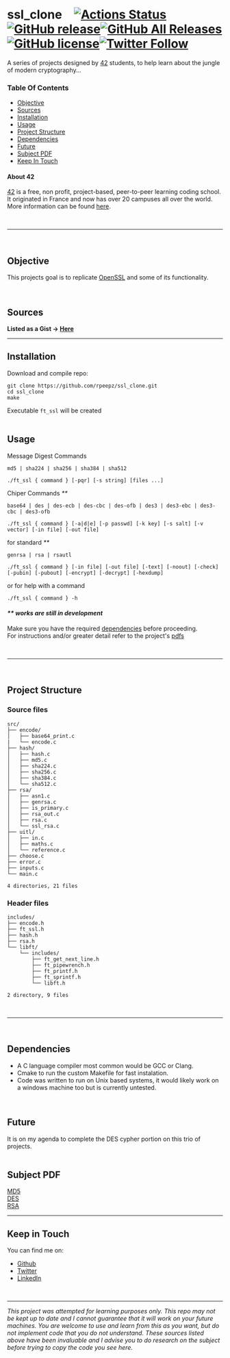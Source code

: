 # ssl_clone&emsp;[![Actions Status](https://github.com/rpeepz/ssl_clone/workflows/C/Build/badge.svg)](https://github.com/rpeepz/ssl_clone/actions)[![GitHub release](https://img.shields.io/github/v/release/rpeepz/ssl_clone?color=yellow&include_prereleases)](https://github.com/rpeepz/ssl_clone/releases)[![GitHub All Releases](https://img.shields.io/github/downloads/rpeepz/ssl_clone/total.svg)](https://github.com/rpeepz/ssl_clone/releases)<!-- [![Github Code Size](https://img.shields.io/github/languages/code-size/rpeepz/ssl_clone)](https://github.com/rpeepz/ssl_clone) -->[![GitHub license](https://img.shields.io/badge/Licence-MIT-purple.svg)](https://raw.githubusercontent.com/rpeepz/ssl_clone/master/LICENSE)[![Twitter Follow](https://img.shields.io/twitter/follow/papagna94.svg?style=social&label=Follow)](https://twitter.com/papagna94)  
A series of projects designed by [42][42] students, to help learn about the jungle of modern cryptography... <br/> 


### Table Of Contents
* [Objective](#objective)
* [Sources](#sources)
* [Installation](#installation)
* [Usage](#usage)
* [Project Structure](#project-structure)
* [Dependencies](#dependencies)
* [Future](#future)
* [Subject PDF](#subject-pdf)
* [Keep In Touch](#keep-in-touch)

#### About 42  
[42][42] is a free, non profit, project-based, peer-to-peer learning coding school. It originated in France and now has over 20 campuses all over the world. More information can be found [here][42].

<br>

---

<br>

## Objective  
This projects goal is to replicate [OpenSSL][openssl] and some of its functionality.

<br>

## Sources  
**Listed as a Gist -> [Here](https://gist.github.com/rpeepz/376bae6f34ceee9d8efb3a0e0da050bd)**  

---  


## Installation
Download and compile repo:  
``` 
git clone https://github.com/rpeepz/ssl_clone.git  
cd ssl_clone  
make  
```  
Executable `ft_ssl` will be created  
<br>

## Usage  
Message Digest Commands
```
md5 | sha224 | sha256 | sha384 | sha512
```
```
./ft_ssl { command } [-pqr] [-s string] [files ...]  
```
Chiper Commands _**_
```
base64 | des | des-ecb | des-cbc | des-ofb | des3 | des3-ebc | des3-cbc | des3-ofb
```
```
./ft_ssl { command } [-a|d|e] [-p passwd] [-k key] [-s salt] [-v vector] [-in file] [-out file]  
```
for standard _**_
```
genrsa | rsa | rsautl
```
```
./ft_ssl { command } [-in file] [-out file] [-text] [-noout] [-check] [-pubin] [-pubout] [-encrypt] [-decrypt] [-hexdump]
```
or for help with a command
```
./ft_ssl { command } -h
```  
#### _** works are still in development_

Make sure you have the required [dependencies](#dependencies) before proceeding.  
For instructions and/or greater detail refer to the project's [pdfs](#subject-pdf)  

<br>

---  

<br>

## Project Structure

### Source files

```
src/
├── encode/
│   ├── base64_print.c
|   └── encode.c
├── hash/
│   ├── hash.c
│   ├── md5.c
│   ├── sha224.c
│   ├── sha256.c
│   ├── sha384.c
│   └── sha512.c
├── rsa/
│   ├── asn1.c
│   ├── genrsa.c
│   ├── is_primary.c
│   ├── rsa_out.c
│   ├── rsa.c
│   └── ssl_rsa.c
├── uitl/
│   ├── in.c
│   ├── maths.c
│   └── reference.c
├── choose.c
├── error.c
├── inputs.c
└── main.c

4 directories, 21 files
```

### Header files

```
includes/
├── encode.h
├── ft_ssl.h
├── hash.h
├── rsa.h
└── libft/
    └── includes/
        ├── ft_get_next_line.h
        ├── ft_pipewrench.h
        ├── ft_printf.h
        ├── ft_sprintf.h
        └── libft.h
    
2 directory, 9 files
```
<br>

--- 

<br>

## Dependencies  
* A C language compiler most common would be GCC or Clang.
* Cmake to run the custom Makefile for fast instalation.
* Code was written to run on Unix based systems, it would likely work on a windows machine too but is currently untested. 

<br>

## Future 
It is on my agenda to complete the DES cypher portion on this trio of projects.  
<br>

## Subject PDF
[MD5][pdf1]  
[DES][pdf2]  
[RSA][pdf3]  

---  

## Keep in Touch

You can find me on:
* [Github](https://github.com/rpeepz)  
* [Twitter](https://twitter.com/papagna94) 
* [LinkedIn](https://www.linkedin.com/in/rpapagna-510) 
<!-- * [Medium](https://medium.com/@themichaelbrave)  -->
<!-- * [Home] -->

<br>

---

_This project was attempted for learning purposes only. This repo may not be kept up to date and I cannot guarantee that it will work on your future machines. You are welcome to use and learn from this as you want, but do not implement code that you do not understand. These sources listed above have been invaluable and I advise you to do research on the subject before trying to copy the code you see here._

[42]: http://42.us.org "42 USA"
[openssl]: https://www.openssl.org/ "OpenSsl"
[pdf1]:  https://github.com/rpeepz/ssl_clone/blob/master/extra/ft_ssl_md5.en.pdf "ft_ssl_md5"
[pdf2]:  https://github.com/rpeepz/ssl_clone/blob/master/extra/ft_ssl_des.pdf "ft_ssl_des"
[pdf3]:  https://github.com/rpeepz/ssl_clone/blob/master/extra/ft_ssl_rsa.pdf "ft_ssl_rsa"
